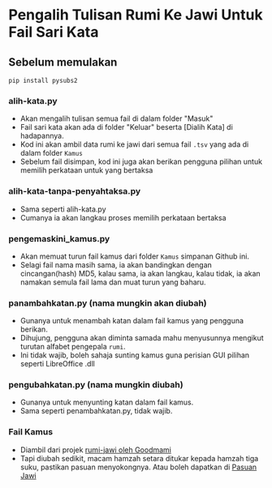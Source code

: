 # Pengalih Tulisan Rumi Ke Jawi Untuk Fail Sari Kata

## Sebelum memulakan
`pip install pysubs2`

### alih-kata.py
- Akan mengalih tulisan semua fail di dalam folder "Masuk"
- Fail sari kata akan ada di folder "Keluar" beserta [Dialih Kata] di hadapannya.
- Kod ini akan ambil data rumi ke jawi dari semua fail `.tsv` yang ada di dalam folder `Kamus`
- Sebelum fail disimpan, kod ini juga akan berikan pengguna pilihan untuk memilih perkataan untuk yang bertaksa

### alih-kata-tanpa-penyahtaksa.py
- Sama seperti alih-kata.py
- Cumanya ia akan langkau proses memilih perkataan bertaksa

### pengemaskini_kamus.py
- Akan memuat turun fail kamus dari folder `Kamus` simpanan Github ini.
- Selagi fail nama masih sama, ia akan bandingkan dengan cincangan(hash) MD5,
kalau sama, ia akan langkau, kalau tidak, ia akan namakan semula fail lama dan muat turun yang baharu.

### panambahkatan.py (nama mungkin akan diubah)
- Gunanya untuk menambah katan dalam fail kamus yang pengguna berikan.
- Dihujung, pengguna akan diminta samada mahu menyusunnya mengikut turutan alfabet pengepala `rumi`.
- Ini tidak wajib, boleh sahaja sunting kamus guna perisian GUI pilihan seperti LibreOffice .dll

### pengubahkatan.py (nama mungkin diubah)
- Gunanya untuk menyunting katan dalam fail kamus.
- Sama seperti penambahkatan.py, tidak wajib.

### Fail Kamus
- Diambil dari projek [rumi-jawi oleh Goodmami](https://github.com/goodmami/rumi-jawi/)
- Tapi diubah sedikit, macam hamzah setara ditukar kepada hamzah tiga suku,
pastikan pasuan menyokongnya. Atau boleh dapatkan di [Pasuan Jawi](https://github.com/niskala5570/pasuanjawi)
